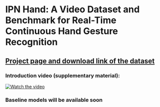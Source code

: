 # IPN Hand: A Video Dataset and Benchmark for Real-Time Continuous Hand Gesture Recognition

## [Project page and download link of the dataset](https://gibranbenitez.github.io/IPN_Hand/)

### Introduction video (supplementary material):
[![Watch the video](https://img.youtube.com/vi/OH3n5rf2wV8/maxresdefault.jpg)](https://youtu.be/OH3n5rf2wV8)


### Baseline models will be available soon
